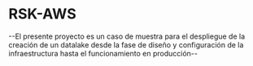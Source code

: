 # RSK-AWS
--El presente proyecto es un caso de muestra para el despliegue de la creación de un datalake desde la fase de diseño y configuración de la infraestructura hasta el funcionamiento en producción--